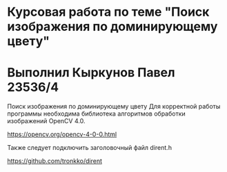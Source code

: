 # Курсовая работа по теме "Поиск изображения по доминирующему цвету"

# Выполнил Кыркунов Павел 23536/4
Поиск изображения по доминирующему цвету
Для корректной работы программы необходима библиотека алгоритмов обработки изображений OpenCV 4.0.

https://opencv.org/opencv-4-0-0.html

Также следует подключить заголовочный файл dirent.h

https://github.com/tronkko/dirent
